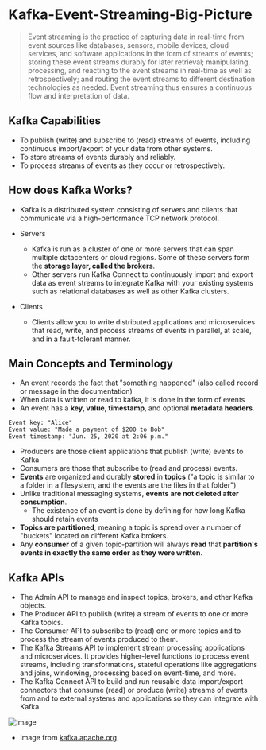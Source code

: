 # Kafka-Event-Streaming-Big-Picture

> Event streaming is the practice of capturing data in real-time from event sources like databases, sensors, mobile devices, cloud services, and software applications in the form of streams of events; storing these event streams durably for later retrieval; manipulating, processing, and reacting to the event streams in real-time as well as retrospectively; and routing the event streams to different destination technologies as needed. 
> Event streaming thus ensures a continuous flow and interpretation of data.
 
## Kafka Capabilities
- To publish (write) and subscribe to (read) streams of events, including continuous import/export of your data from other systems.
- To store streams of events durably and reliably.
- To process streams of events as they occur or retrospectively.

## How does Kafka Works? 
- Kafka is a distributed system consisting of servers and clients that communicate via a high-performance TCP network protocol. 
- Servers
    - Kafka is run as a cluster of one or more servers that can span multiple datacenters or cloud regions. Some of these servers form the **storage layer, called the brokers**. 
    - Other servers run Kafka Connect to continuously import and export data as event streams to integrate Kafka with your existing systems such as relational databases as well as other Kafka clusters. 

- Clients
  - Clients allow you to write distributed applications and microservices that read, write, and process streams of events in parallel, at scale, and in a fault-tolerant manner.

## Main Concepts and Terminology
- An event records the fact that "something happened" (also called record or message in the documentation)
- When data is written or read to kafka, it is done in the form of events
- An event has a **key, value, timestamp**, and optional **metadata headers**.

```
Event key: "Alice"
Event value: "Made a payment of $200 to Bob"
Event timestamp: "Jun. 25, 2020 at 2:06 p.m."
```

- Producers are those client applications that publish (write) events to Kafka
- Consumers are those that subscribe to (read and process) events.
- **Events** are organized and durably **stored** in **topics** ("a topic is similar to a folder in a filesystem, and the events are the files in that folder")
- Unlike traditional messaging systems, **events are not deleted after consumption**.
    - The existence of an event is done by defining for how long Kafka should retain events
- **Topics are partitioned**, meaning a topic is spread over a number of "buckets" located on different Kafka brokers.
- Any **consumer** of a given topic-partition will always **read** that **partition's events in exactly the same order as they were written**.

## Kafka APIs
- The Admin API to manage and inspect topics, brokers, and other Kafka objects.
- The Producer API to publish (write) a stream of events to one or more Kafka topics.
- The Consumer API to subscribe to (read) one or more topics and to process the stream of events produced to them.
- The Kafka Streams API to implement stream processing applications and microservices. It provides higher-level functions to process event streams, including transformations, stateful operations like aggregations and joins, windowing, processing based on event-time, and more.
- The Kafka Connect API to build and run reusable data import/export connectors that consume (read) or produce (write) streams of events from and to external systems and applications so they can integrate with Kafka. 

![image](https://user-images.githubusercontent.com/17462762/131262185-3a8b68a8-df8f-4348-9036-09ee5f721866.png)
- Image from [kafka.apache.org](https://kafka.apache.org/intro)


